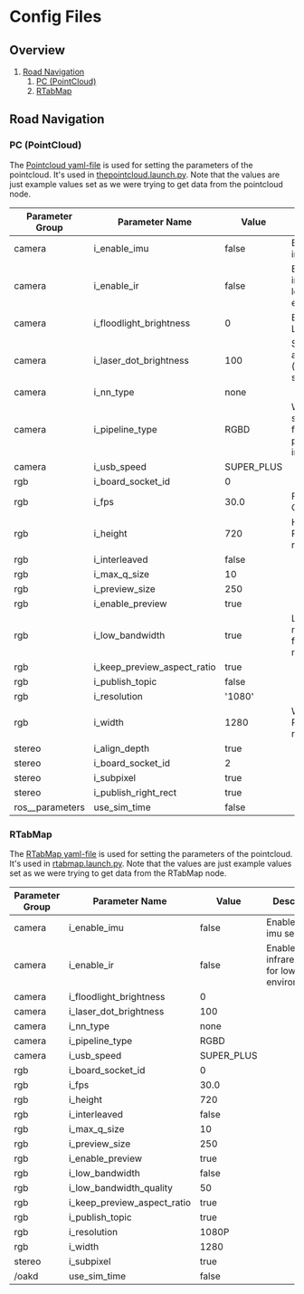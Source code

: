 # Config Files

## Overview
1. [Road Navigation](#road-navigation)
    1. [PC (PointCloud)](#pc-pointcloud)
    2. [RTabMap](#rtabmap)


## Road Navigation

### PC (PointCloud)

The [Pointcloud yaml-file](../../../Software/TurtleBot4/road_navigate/config/pointcloud.yaml) is used for setting the parameters of the pointcloud. It's used in [thepointcloud.launch.py](../../../Software/TurtleBot4/road_navigate/launch/thepointcloud.launch.py). Note that the values are just example values set as we were trying to get data from the pointcloud node. 

| Parameter Group | Parameter Name | Value | Description |
| --- | --- | --- | --- |
| camera | i_enable_imu | false | Enable/Disable imu sensors |
| camera | i_enable_ir | false | Enable/Disable infrared LED for low-light environments |
| camera | i_floodlight_brightness | 0 | Brightness of IR LED |
| camera | i_laser_dot_brightness | 100 | Strength of active stereo (i.e for solid surfaces)|
| camera | i_nn_type | none | |
| camera | i_pipeline_type | RGBD | Which pipeline should be used for image processing/data interpretation |
| camera | i_usb_speed | SUPER_PLUS | |
| rgb | i_board_socket_id | 0 | |
| rgb | i_fps | 30.0 | FPS of RGB Camera |
| rgb | i_height | 720 | Height value for RGB Camera resolution |
| rgb | i_interleaved | false | |
| rgb | i_max_q_size | 10 | |
| rgb | i_preview_size | 250 | |
| rgb | i_enable_preview | true | |
| rgb | i_low_bandwidth | true | Low Bandwidth may be helpful for clogged networks. |
| rgb | i_keep_preview_aspect_ratio | true | |
| rgb | i_publish_topic | false | |
| rgb | i_resolution | '1080' | |
| rgb | i_width | 1280 | Width value for RGB Camera resolution |
| stereo | i_align_depth | true | |
| stereo | i_board_socket_id | 2 | |
| stereo | i_subpixel | true | |
| stereo | i_publish_right_rect | true | |
| ros__parameters | use_sim_time | false | |


### RTabMap 
The [RTabMap yaml-file](../../../Software/TurtleBot4/road_navigate/config/rtabmap.yaml) is used for setting the parameters of the pointcloud. It's used in [rtabmap.launch.py](../../../Software/TurtleBot4/road_navigate/launch/rtabmap.launch.py). Note that the values are just example values set as we were trying to get data from the RTabMap node. 

| Parameter Group | Parameter Name           | Value       | Description |
|-----------------|--------------------------|-------------|-------------|
| camera          | i_enable_imu             | false       |Enable/Disable imu sensors            |
| camera          | i_enable_ir              | false       |Enable/Disable infrared LED for low-light environments|
| camera          | i_floodlight_brightness  | 0           |             |
| camera          | i_laser_dot_brightness   | 100         |             |
| camera          | i_nn_type                | none        |             |
| camera          | i_pipeline_type          | RGBD        |             |
| camera          | i_usb_speed              | SUPER_PLUS  |             |
| rgb             | i_board_socket_id        | 0           |             |
| rgb             | i_fps                    | 30.0        |             |
| rgb             | i_height                 | 720         |             |
| rgb             | i_interleaved            | false       |             |
| rgb             | i_max_q_size             | 10          |             |
| rgb             | i_preview_size           | 250         |             |
| rgb             | i_enable_preview         | true        |             |
| rgb             | i_low_bandwidth          | false       |             |
| rgb             | i_low_bandwidth_quality  | 50          |             |
| rgb             | i_keep_preview_aspect_ratio | true    |             |
| rgb             | i_publish_topic          | true        |             |
| rgb             | i_resolution             | 1080P       |             |
| rgb             | i_width                  | 1280        |             |
| stereo          | i_subpixel               | true        |             |
| /oakd           | use_sim_time             | false       |             |

